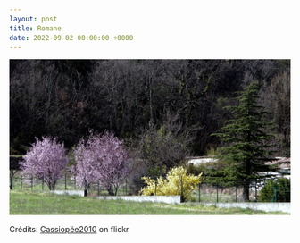 ```yaml
---
layout: post
title: Romane
date: 2022-09-02 00:00:00 +0000
---
```


![Romane](/images/2022-09-02.jpg)

Crédits: [Cassiopée2010](https://www.flickr.com/people/cmoi30/) on flickr

